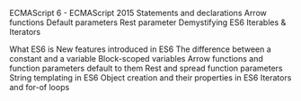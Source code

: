 ECMAScript 6 - ECMAScript 2015
Statements and declarations
Arrow functions
Default parameters
Rest parameter
Demystifying ES6 Iterables & Iterators


What ES6 is
New features introduced in ES6
The difference between a constant and a variable
Block-scoped variables
Arrow functions and function parameters default to them
Rest and spread function parameters
String templating in ES6
Object creation and their properties in ES6
Iterators and for-of loops
